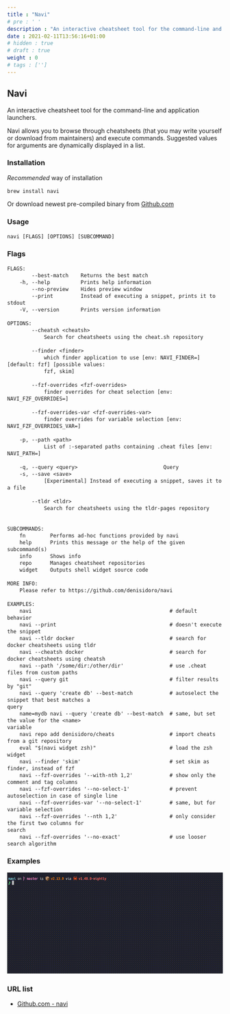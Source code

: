 ```yaml
---
title : "Navi"
# pre : ' '
description : "An interactive cheatsheet tool for the command-line and application launchers."
date : 2021-02-11T13:56:16+01:00
# hidden : true
# draft : true
weight : 0
# tags : ['']
---
```


## Navi

An interactive cheatsheet tool for the command-line and application launchers.

Navi allows you to browse through cheatsheets (that you may write yourself or download from maintainers) and execute commands. Suggested values for arguments are dynamically displayed in a list.

### Installation

*Recommended* way of installation

```plain
brew install navi
```

Or download newest pre-compiled binary from [Github.com](https://github.com/denisidoro/navi/releases/latest)

### Usage

```plain
navi [FLAGS] [OPTIONS] [SUBCOMMAND]
```

### Flags

```plain
FLAGS:
        --best-match    Returns the best match
    -h, --help          Prints help information
        --no-preview    Hides preview window
        --print         Instead of executing a snippet, prints it to stdout
    -V, --version       Prints version information

OPTIONS:
        --cheatsh <cheatsh>
            Search for cheatsheets using the cheat.sh repository

        --finder <finder>
            which finder application to use [env: NAVI_FINDER=] [default: fzf] [possible values:
            fzf, skim]

        --fzf-overrides <fzf-overrides>
            finder overrides for cheat selection [env: NAVI_FZF_OVERRIDES=]

        --fzf-overrides-var <fzf-overrides-var>
            finder overrides for variable selection [env: NAVI_FZF_OVERRIDES_VAR=]

    -p, --path <path>
            List of :-separated paths containing .cheat files [env: NAVI_PATH=]

    -q, --query <query>                            Query
    -s, --save <save>
            [Experimental] Instead of executing a snippet, saves it to a file

        --tldr <tldr>
            Search for cheatsheets using the tldr-pages repository


SUBCOMMANDS:
    fn        Performs ad-hoc functions provided by navi
    help      Prints this message or the help of the given subcommand(s)
    info      Shows info
    repo      Manages cheatsheet repositories
    widget    Outputs shell widget source code

MORE INFO:
    Please refer to https://github.com/denisidoro/navi

EXAMPLES:
    navi                                             # default behavior
    navi --print                                     # doesn't execute the snippet
    navi --tldr docker                               # search for docker cheatsheets using tldr
    navi --cheatsh docker                            # search for docker cheatsheets using cheatsh
    navi --path '/some/dir:/other/dir'               # use .cheat files from custom paths
    navi --query git                                 # filter results by "git"
    navi --query 'create db' --best-match            # autoselect the snippet that best matches a
query
    name=mydb navi --query 'create db' --best-match  # same, but set the value for the <name>
variable
    navi repo add denisidoro/cheats                  # import cheats from a git repository
    eval "$(navi widget zsh)"                        # load the zsh widget
    navi --finder 'skim'                             # set skim as finder, instead of fzf
    navi --fzf-overrides '--with-nth 1,2'            # show only the comment and tag columns
    navi --fzf-overrides '--no-select-1'             # prevent autoselection in case of single line
    navi --fzf-overrides-var '--no-select-1'         # same, but for variable selection
    navi --fzf-overrides '--nth 1,2'                 # only consider the first two columns for
search
    navi --fzf-overrides '--no-exact'                # use looser search algorithm
```

### Examples

![Example](images/navi.gif)

### URL list

* [Github.com - navi](https://github.com/denisidoro/navi)

